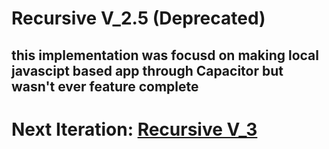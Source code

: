 # Recursive V_2.5 (Deprecated)
## this implementation was focusd on making local javascipt based app through Capacitor but wasn't ever feature complete 
# Next Iteration: [Recursive V_3](https://github.com/Kevin-Pember/Recursive_v3)
